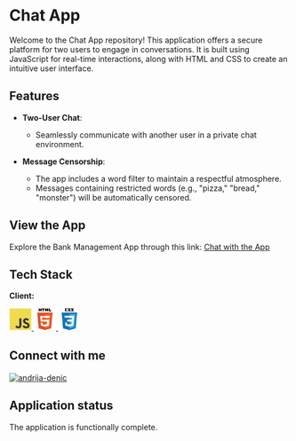 # Chat App

Welcome to the Chat App repository! This application offers a secure platform for two users to engage in conversations. It is built using JavaScript for real-time interactions, along with HTML and CSS to create an intuitive user interface.

## Features

- **Two-User Chat**:
  - Seamlessly communicate with another user in a private chat environment.

- **Message Censorship**:
  - The app includes a word filter to maintain a respectful atmosphere.
  - Messages containing restricted words (e.g., "pizza," "bread," "monster") will be automatically censored.

## View the App

Explore the Bank Management App through this link: [Chat with the App](https://andrijadenic9.github.io/Chat-app/)

## Tech Stack

**Client:** 
<p align="left">
<a href="https://developer.mozilla.org/en-US/docs/Web/JavaScript" target="_blank" rel="noreferrer">
<img src="https://raw.githubusercontent.com/devicons/devicon/master/icons/javascript/javascript-original.svg" alt="javascript" width="40" height="40"/>
</a>

<a href="https://www.w3.org/html/" target="_blank" rel="noreferrer">
<img src="https://raw.githubusercontent.com/devicons/devicon/master/icons/html5/html5-original-wordmark.svg" alt="html5" width="40" height="40"/>
</a>

<a href="https://www.w3schools.com/css/" target="_blank" rel="noreferrer">
<img src="https://raw.githubusercontent.com/devicons/devicon/master/icons/css3/css3-original-wordmark.svg" alt="css3" width="40" height="40"/>
</a>
</p>

## Connect with me

<p align="left">
<a href="https://linkedin.com/in/andrija-denic" target="blank"><img align="center" src="https://raw.githubusercontent.com/rahuldkjain/github-profile-readme-generator/master/src/images/icons/Social/linked-in-alt.svg" alt="andrija-denic" height="30" width="40" /></a>
</p>

## Application status
The application is functionally complete.
